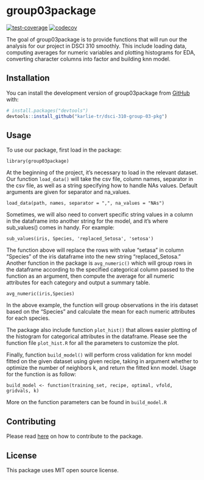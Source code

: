 
<!-- README.md is generated from README.Rmd. Please edit that file -->

# group03package

<!-- badges: start -->
[![test-coverage](https://github.com/karlie-tr/dsci-310-group-03-pkg/actions/workflows/test-coverage.yaml/badge.svg)](https://github.com/karlie-tr/dsci-310-group-03-pkg/actions/workflows/test-coverage.yaml)
[![codecov](https://codecov.io/gh/karlie-tr/dsci-310-group-03-pkg/branch/add-covr-badge/graph/badge.svg?token=4OJHZH6BST)](https://codecov.io/gh/karlie-tr/dsci-310-group-03-pkg)
<!-- badges: end -->

The goal of group03package is to provide functions that will run our the
analysis for our project in DSCI 310 smoothly. This include loading
data, computing averages for numeric variables and plotting histograms
for EDA, converting character columns into factor and building knn
model.

## Installation

You can install the development version of group03package from
[GitHub](https://github.com/) with:

``` r
# install.packages("devtools")
devtools::install_github("karlie-tr/dsci-310-group-03-pkg")
```

## Usage

To use our package, first load in the package:

    library(group03package)

At the beginning of the project, it’s necessary to load in the relevant
dataset. Our function `load_data()` will take the csv file, column
names, separator in the csv file, as well as a string specifying how to
handle NAs values. Default arguments are given for separator and
na_values.

    load_data(path, names, separator = ",", na_values = "NAs")

Sometimes, we will also need to convert specific string values in a
column in the dataframe into another string for the model, and it’s
where sub_values() comes in handy. For example:

    sub_values(iris, Species, 'replaced_Setosa', 'setosa')

The function above will replace the rows with value “setasa” in column
“Species” of the iris dataframe into the new string “replaced_Setosa.”
Another function in the package is `avg_numeric()` which will group rows
in the dataframe according to the specified categorical column passed to
the function as an argument, then compute the average for all numeric
attributes for each category and output a summary table.

    avg_numeric(iris,Species)

In the above example, the function will group observations in the iris
dataset based on the “Species” and calculate the mean for each numeric
attributes for each species.

The package also include function `plot_hist()` that allows easier
plotting of the histogram for categorical attributes in the dataframe.
Please see the function file `plot_hist.R` for all the parameters to
customize the plot.

Finally, function `build_model()` will perform cross validation for knn
model fitted on the given dataset using given recipe, taking in argument
whether to optimize the number of neighbors k, and return the fitted knn
model. Usage for the function is as follow:

    build_model <- function(training_set, recipe, optimal, vfold, gridvals, k)

More on the function parameters can be found in `build_model.R`

## Contributing

Please read
[here](https://github.com/karlie-tr/dsci-310-group-03-pkg/blob/main/CONTRIBUTING.md)
on how to contribute to the package.

## License

This package uses MIT open source license.
